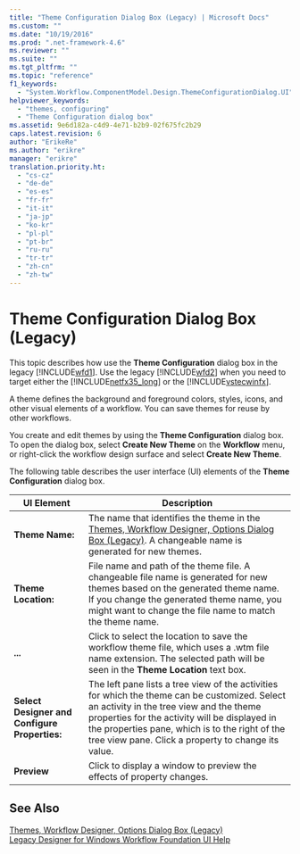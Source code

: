 ```yaml
---
title: "Theme Configuration Dialog Box (Legacy) | Microsoft Docs"
ms.custom: ""
ms.date: "10/19/2016"
ms.prod: ".net-framework-4.6"
ms.reviewer: ""
ms.suite: ""
ms.tgt_pltfrm: ""
ms.topic: "reference"
f1_keywords: 
  - "System.Workflow.ComponentModel.Design.ThemeConfigurationDialog.UI"
helpviewer_keywords: 
  - "themes, configuring"
  - "Theme Configuration dialog box"
ms.assetid: 9e6d182a-c4d9-4e71-b2b9-02f675fc2b29
caps.latest.revision: 6
author: "ErikeRe"
ms.author: "erikre"
manager: "erikre"
translation.priority.ht: 
  - "cs-cz"
  - "de-de"
  - "es-es"
  - "fr-fr"
  - "it-it"
  - "ja-jp"
  - "ko-kr"
  - "pl-pl"
  - "pt-br"
  - "ru-ru"
  - "tr-tr"
  - "zh-cn"
  - "zh-tw"
---
```

# Theme Configuration Dialog Box (Legacy)
This topic describes how use the **Theme Configuration** dialog box in the legacy [!INCLUDE[wfd1](../workflow-designer/includes/wfd1_md.md)]. Use the legacy [!INCLUDE[wfd2](../workflow-designer/includes/wfd2_md.md)] when you need to target either the [!INCLUDE[netfx35_long](../workflow-designer/includes/netfx35_long_md.md)] or the [!INCLUDE[vstecwinfx](../workflow-designer/includes/vstecwinfx_md.md)].  
  
 A theme defines the background and foreground colors, styles, icons, and other visual elements of a workflow. You can save themes for reuse by other workflows.  
  
 You create and edit themes by using the **Theme Configuration** dialog box. To open the dialog box, select **Create New Theme** on the **Workflow** menu, or right-click the workflow design surface and select **Create New Theme**.  
  
 The following table describes the user interface (UI) elements of the **Theme Configuration** dialog box.  
  
|UI Element|Description|  
|----------------|-----------------|  
|**Theme Name:**|The name that identifies the theme in the [Themes, Workflow Designer, Options Dialog Box (Legacy)](../workflow-designer/themes-workflow-designer-options-dialog-box-legacy.md). A changeable name is generated for new themes.|  
|**Theme Location:**|File name and path of the theme file. A changeable file name is generated for new themes based on the generated theme name. If you change the generated theme name, you might want to change the file name to match the theme name.|  
|**...**|Click to select the location to save the workflow theme file, which uses a .wtm file name extension. The selected path will be seen in the **Theme Location** text box.|  
|**Select Designer and Configure Properties:**|The left pane lists a tree view of the activities for which the theme can be customized. Select an activity in the tree view and the theme properties for the activity will be displayed in the properties pane, which is to the right of the tree view pane. Click a property to change its value.|  
|**Preview**|Click to display a window to preview the effects of property changes.|  
  
## See Also  
 [Themes, Workflow Designer, Options Dialog Box (Legacy)](../workflow-designer/themes-workflow-designer-options-dialog-box-legacy.md)   
 [Legacy Designer for Windows Workflow Foundation UI Help](../workflow-designer/legacy-designer-for-windows-workflow-foundation-ui-help.md)